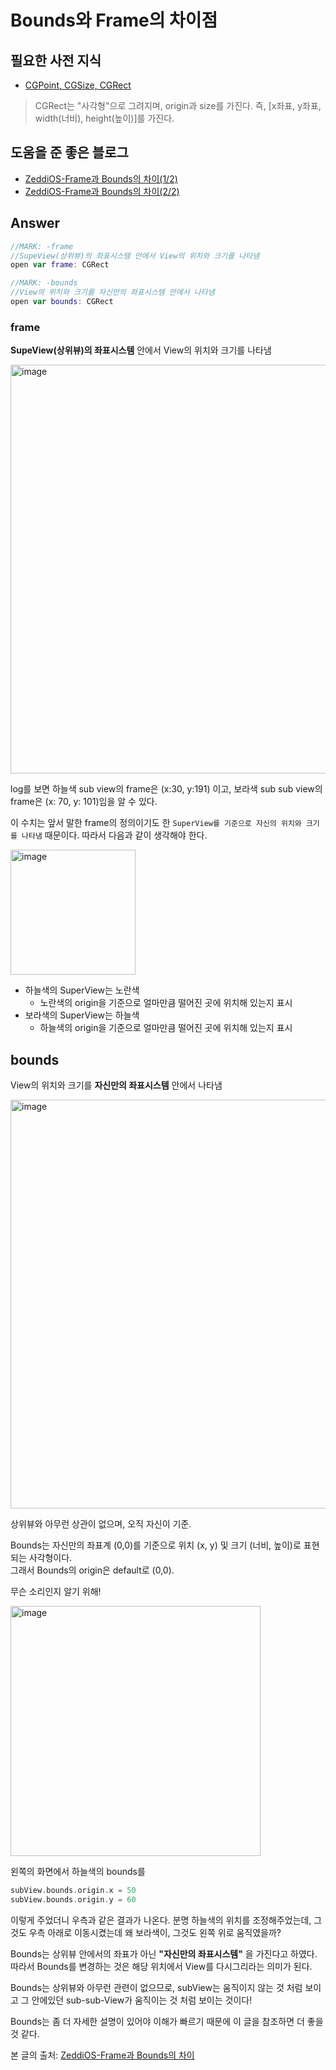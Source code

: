 # Bounds와 Frame의 차이점


## 필요한 사전 지식
* [CGPoint, CGSize, CGRect](https://zeddios.tistory.com/201)

> CGRect는 "사각형"으로 그려지며, origin과 size를 가진다. 즉, [x좌표, y좌표, width(너비), height(높이)]를 가진다.    


## 도움을 준 좋은 블로그
* [ZeddiOS-Frame과 Bounds의 차이(1/2)](https://zeddios.tistory.com/203)
* [ZeddiOS-Frame과 Bounds의 차이(2/2)](https://zeddios.tistory.com/231)


## Answer


```swift
//MARK: -frame
//SupeView(상위뷰)의 좌표시스템 안에서 View의 위치와 크기를 나타냄
open var frame: CGRect

//MARK: -bounds
//View의 위치와 크기를 자신만의 좌표시스템 안에서 나타냄
open var bounds: CGRect
```

### frame
**SupeView(상위뷰)의 좌표시스템** 안에서 View의 위치와 크기를 나타냄

<img width="654" alt="image" src="https://user-images.githubusercontent.com/42789819/111126763-6762c380-85b6-11eb-9078-285704d7e888.png">

log를 보면 하늘색 sub view의 frame은 (x:30, y:191) 이고, 보라색 sub sub view의 frame은 (x: 70, y: 101)임을 알 수 있다.  

이 수치는 앞서 말한 frame의 정의이기도 한 `SuperView를 기준으로 자신의 위치와 크기를 나타냄` 때문이다. 따라서 다음과 같이 생각해야 한다.  


<img width="200" alt="image" src="https://user-images.githubusercontent.com/42789819/111127385-20290280-85b7-11eb-8249-5d0062ae798b.png">

* 하늘색의 SuperView는 노란색
    * 노란색의 origin을 기준으로 얼마만큼 떨어진 곳에 위치해 있는지 표시 
* 보라색의 SuperView는 하늘색
    * 하늘색의 origin을 기준으로 얼마만큼 떨어진 곳에 위치해 있는지 표시



## bounds
View의 위치와 크기를 **자신만의 좌표시스템** 안에서 나타냄

<img width="654" alt="image" src="https://user-images.githubusercontent.com/42789819/111127822-962d6980-85b7-11eb-9c4f-4ca4a977d0cf.png">

상위뷰와 아무런 상관이 없으며, 오직 자신이 기준.  


Bounds는 자신만의 좌표계 (0,0)를 기준으로 위치 (x, y) 및 크기 (너비, 높이)로 표현되는 사각형이다.  
그래서 Bounds의 origin은 default로 (0,0).  


무슨 소리인지 알기 위해!

<img width="400" alt="image" src="https://user-images.githubusercontent.com/42789819/111129867-ec9ba780-85b9-11eb-902e-83c56c5c6351.png">


왼쪽의 화면에서 하늘색의 bounds를 

```swift
subView.bounds.origin.x = 50
subView.bounds.origin.y = 60
```
이렇게 주었더니 우측과 같은 결과가 나온다. 분명 하늘색의 위치를 조정해주었는데, 그것도 우측 아래로 이동시켰는데 왜 보라색이, 그것도 왼쪽 위로 움직였을까?  


Bounds는 상위뷰 안에서의 좌표가 아닌 **"자신만의 좌표시스템"** 을 가진다고 하였다. 따라서 Bounds를 변경하는 것은 해당 위치에서 View를 다시그리라는 의미가 된다.  


Bounds는 상위뷰와 아무런 관련이 없으므로, subView는 움직이지 않는 것 처럼 보이고 그 안에있던 sub-sub-View가 움직이는 것 처럼 보이는 것이다!


Bounds는 좀 더 자세한 설명이 있어야 이해가 빠르기 때문에 이 글을 참조하면 더 좋을 것 같다.


본 글의 출처: [ZeddiOS-Frame과 Bounds의 차이](https://zeddios.tistory.com/203)